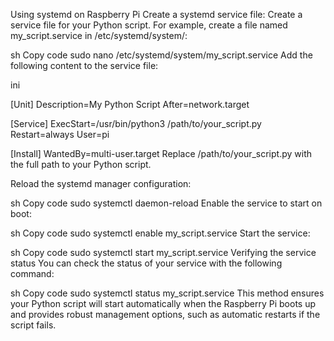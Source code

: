 Using systemd on Raspberry Pi
Create a systemd service file:
Create a service file for your Python script. For example, create a file named my_script.service in /etc/systemd/system/:

sh
Copy code
sudo nano /etc/systemd/system/my_script.service
Add the following content to the service file:

ini

[Unit]
Description=My Python Script
After=network.target

[Service]
ExecStart=/usr/bin/python3 /path/to/your_script.py
Restart=always
User=pi

[Install]
WantedBy=multi-user.target
Replace /path/to/your_script.py with the full path to your Python script.

Reload the systemd manager configuration:

sh
Copy code
sudo systemctl daemon-reload
Enable the service to start on boot:

sh
Copy code
sudo systemctl enable my_script.service
Start the service:

sh
Copy code
sudo systemctl start my_script.service
Verifying the service status
You can check the status of your service with the following command:

sh
Copy code
sudo systemctl status my_script.service
This method ensures your Python script will start automatically when the Raspberry Pi boots up and provides robust management options, such as automatic restarts if the script fails.
